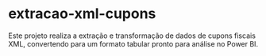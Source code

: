 # extracao-xml-cupons
Este projeto realiza a extração e transformação de dados de cupons fiscais XML, convertendo para um formato tabular pronto para análise no Power BI.
